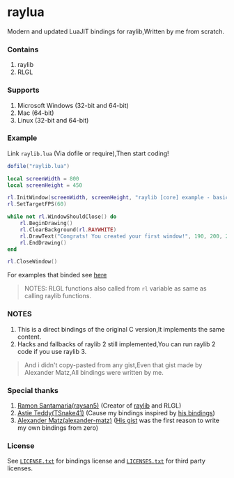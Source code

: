 # raylua
Modern and updated LuaJIT bindings for raylib,Written by me from scratch.

### Contains

1. raylib
2. RLGL

### Supports

1. Microsoft Windows (32-bit and 64-bit)
2. Mac (64-bit)
3. Linux (32-bit and 64-bit)

### Example

Link `raylib.lua` (Via dofile or require),Then start coding!

```lua
dofile("raylib.lua")

local screenWidth = 800
local screenHeight = 450

rl.InitWindow(screenWidth, screenHeight, "raylib [core] example - basic window")
rl.SetTargetFPS(60)

while not rl.WindowShouldClose() do
    rl.BeginDrawing()
    rl.ClearBackground(rl.RAYWHITE)
    rl.DrawText("Congrats! You created your first window!", 190, 200, 20, rl.LIGHTGRAY)
    rl.EndDrawing()
end

rl.CloseWindow()
```

For examples that binded see [here](https://github.com/Rabios/rayjit/blob/master/examples.md)

> NOTES: RLGL functions also called from `rl` variable as same as calling raylib functions.

### NOTES

1. This is a direct bindings of the original C version,It implements the same content.
2. Hacks and fallbacks of raylib 2 still implemented,You can run raylib 2 code if you use raylib 3.

> And i didn't copy-pasted from any gist,Even that gist made by Alexander Matz,All bindings were written by me.

### Special thanks

1. [Ramon Santamaria(raysan5)](https://github.com/raysan5) (Creator of [raylib](https://www.raylib.com) and RLGL)
2. [Astie Teddy(TSnake41)](https://github.com/TSnake41) (Cause my bindings inspired by [his bindings](https://github.com/TSnake41/raylib-lua))
3. [Alexander Matz(alexander-matz)](https://github.com/alexander-matz) ([His gist](https://gist.github.com/alexander-matz/f8ee4eb9fdf676203d70c1e5e329a6ec) was the first reason to write my own bindings from zero)

### License

See [`LICENSE.txt`](https://github.com/Rabios/rayjit/blob/master/LICENSE.txt) for bindings license and [`LICENSES.txt`](https://github.com/Rabios/rayjit/blob/master/LICENSES.txt) for third party licenses.
